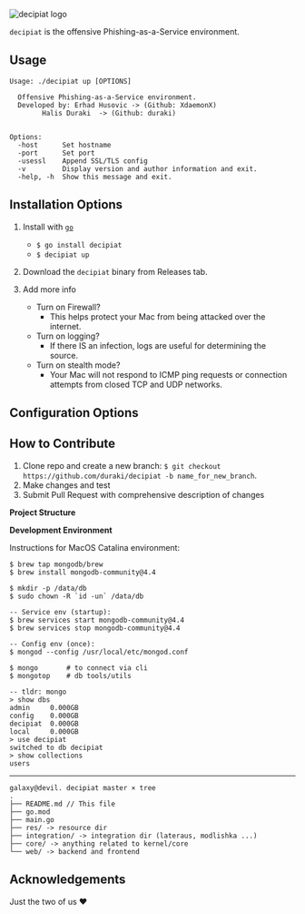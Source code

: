 ![decipiat logo](https://i.imgur.com/zQYA4fD.png)

`decipiat` is the offensive Phishing-as-a-Service environment.

**Usage**
---

```
Usage: ./decipiat up [OPTIONS]

  Offensive Phishing-as-a-Service environment.
  Developed by: Erhad Husovic -> (Github: XdaemonX)
		Halis Duraki  -> (Github: duraki)


Options:
  -host	     Set hostname
  -port      Set port
  -usessl    Append SSL/TLS config
  -v         Display version and author information and exit.
  -help, -h  Show this message and exit.
```

**Installation Options**
---

1. Install with [`go`](https://golang.org/doc/install)
    + `$ go install decipiat`
    + `$ decipiat up`

2. Download the `decipiat` binary from Releases tab.

1. Add more info 

    + Turn on Firewall?
        - This helps protect your Mac from being attacked over the internet.
    + Turn on logging?
        - If there IS an infection, logs are useful for determining the source.
    + Turn on stealth mode?
        - Your Mac will not respond to ICMP ping requests or connection attempts from closed TCP and UDP networks.

**Configuration Options**
---

**How to Contribute**
---

1. Clone repo and create a new branch: `$ git checkout https://github.com/duraki/decipiat -b name_for_new_branch`.
2. Make changes and test
3. Submit Pull Request with comprehensive description of changes

**Project Structure**

**Development Environment**

Instructions for MacOS Catalina environment:

```
$ brew tap mongodb/brew
$ brew install mongodb-community@4.4

$ mkdir -p /data/db
$ sudo chown -R `id -un` /data/db

-- Service env (startup):
$ brew services start mongodb-community@4.4
$ brew services stop mongodb-community@4.4

-- Config env (once):
$ mongod --config /usr/local/etc/mongod.conf

$ mongo       # to connect via cli
$ mongotop    # db tools/utils

-- tldr: mongo
> show dbs
admin     0.000GB
config    0.000GB
decipiat  0.000GB
local     0.000GB
> use decipiat
switched to db decipiat
> show collections
users
```

---

```
galaxy@devil. decipiat master × tree
.
├── README.md // This file
├── go.mod
├── main.go
├── res/ -> resource dir
├── integration/ -> integration dir (lateraus, modlishka ...)
├── core/ -> anything related to kernel/core
└── web/ -> backend and frontend
```

**Acknowledgements**
---

Just the two of us :hearts:
